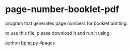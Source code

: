 # page-number-booklet-pdf
program that generates page numbers for booklet printing.

to use this file, please download it and run it using:

python bpng.py #pages
